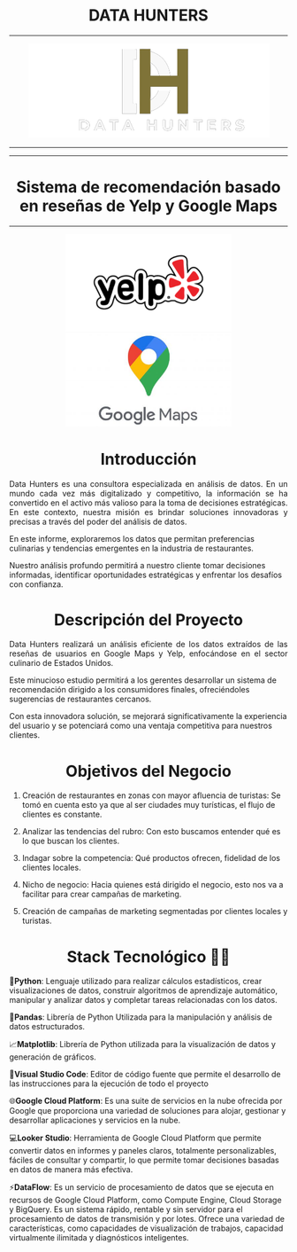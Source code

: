 <h1 align="center"> DATA HUNTERS</h1>
<hr>

<p align="center">
  <img src="src/Huntersb.png" alt="Hunters">
</p>
<hr>

<hr>
<h1 align="center">Sistema de recomendación basado en reseñas de Yelp y Google Maps</h1>
<hr>

<p align="center">
  <img src="src/Yelp.png" alt="Yelp" width="300"> <img src="src/Maps.jpeg" alt="Maps" width="300">
</p>


<h1 align="center">Introducción</h1>

<p align="justify"> 
Data Hunters es una consultora especializada en análisis de datos. En un mundo cada vez más digitalizado y competitivo, la información se ha convertido en el activo más valioso para la toma de decisiones estratégicas. En este contexto, nuestra misión es brindar soluciones innovadoras y precisas a través del poder del análisis de datos.

En este informe, exploraremos los datos que permitan preferencias culinarias y tendencias emergentes en la industria de restaurantes. 

Nuestro análisis profundo permitirá a nuestro cliente tomar decisiones informadas, identificar oportunidades estratégicas y enfrentar los desafíos con confianza.
</p>



<h1 align="center">Descripción del Proyecto</h1>

<p align="justify">
Data Hunters realizará un análisis eficiente de los datos extraídos de las reseñas de usuarios en Google Maps y Yelp, enfocándose en el sector culinario de Estados Unidos. 

Este minucioso estudio permitirá a los gerentes desarrollar un sistema de recomendación dirigido a los consumidores finales, ofreciéndoles sugerencias de restaurantes cercanos. 

Con esta innovadora solución, se mejorará significativamente la experiencia del usuario y se potenciará como una ventaja competitiva para nuestros clientes. 
</p>

<h1 align="center">Objetivos del Negocio</h1>
<p align="justify">
  
  1. Creación de restaurantes en zonas con mayor afluencia de turistas: Se tomó en cuenta esto ya que al ser ciudades muy turísticas, el flujo de clientes es constante. 
  
  2. Analizar las tendencias del rubro: Con esto buscamos entender qué es lo que buscan los clientes.
  
  3. Indagar sobre la competencia: Qué productos ofrecen, fidelidad de los clientes locales.
  
  4. Nicho de negocio: Hacia quienes está dirigido el negocio, esto nos va a facilitar para crear campañas de marketing.
  
  5. Creación de campañas de marketing segmentadas por clientes locales y turistas.

</p>

<h1 align="center">Stack Tecnológico 👨‍💻</h1>



<p align="justify"> 

  🐍**Python**: Lenguaje utilizado para realizar cálculos estadísticos, crear visualizaciones de datos, construir algoritmos de aprendizaje automático, manipular y analizar datos y completar tareas relacionadas con los datos.

  🐼**Pandas**: Librería de Python Utilizada para la manipulación y análisis de datos estructurados.

  📈**Matplotlib**: Librería de Python utilizada para la visualización de datos y generación de gráficos.

  📘**Visual Studio Code**: Editor de código fuente que permite el desarrollo de las instrucciones para la ejecución de todo el proyecto

  🌐**Google Cloud Platform**: Es una suite de servicios en la nube ofrecida por Google que proporciona una variedad de soluciones para alojar, gestionar y desarrollar aplicaciones y servicios en la nube.
  
  💻**Looker Studio**: Herramienta de Google Cloud Platform que permite convertir datos en informes y paneles claros, totalmente personalizables, fáciles de consultar y compartir, lo que permite tomar decisiones basadas en datos de manera más efectiva.
  
  ⚡**DataFlow**: Es un servicio de procesamiento de datos que se ejecuta en recursos de Google Cloud Platform, como Compute Engine, Cloud Storage y BigQuery. Es un sistema rápido, rentable y sin servidor para el procesamiento de datos de transmisión y por lotes. Ofrece una variedad de características, como capacidades de visualización de trabajos, capacidad virtualmente ilimitada y diagnósticos inteligentes.
  </p>
